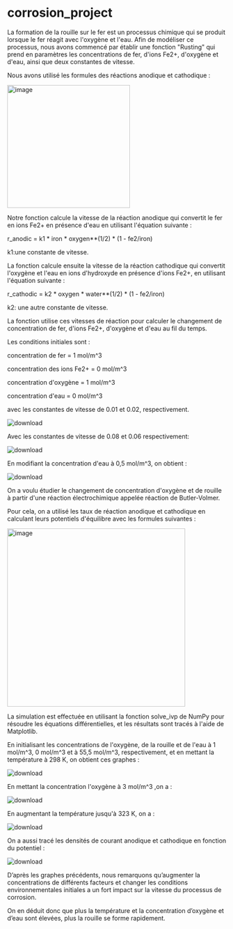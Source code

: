 # corrosion_project

La formation de la rouille sur le fer est un processus chimique qui se produit lorsque le fer réagit avec l'oxygène et l'eau. Afin de modéliser ce processus, nous avons commencé par établir une fonction "Rusting" qui prend en paramètres les concentrations de fer, d'ions Fe2+, d'oxygène et d'eau, ainsi que deux constantes de vitesse.

Nous avons utilisé les formules des réactions anodique et cathodique :

<img width="282" alt="image" src="https://user-images.githubusercontent.com/125261904/231500682-3cf1d9dc-0adb-420d-b6e5-d57ffa3c1a9e.png">


Notre fonction calcule la vitesse de la réaction anodique qui convertit le fer en ions Fe2+ en présence d'eau en utilisant l'équation suivante :

 r_anodic = k1 * iron * oxygen**(1/2) * (1 - fe2/iron)
 
 k1:une constante de vitesse.
 
La fonction calcule ensuite la vitesse de la réaction cathodique qui convertit l'oxygène et l'eau en ions d'hydroxyde en présence d'ions Fe2+, en utilisant l'équation suivante :
 
 r_cathodic = k2 * oxygen * water**(1/2) * (1 - fe2/iron)
  
 k2: une autre constante de vitesse.
  
La fonction utilise ces vitesses de réaction pour calculer le changement de concentration de fer, d'ions Fe2+, d'oxygène et d'eau au fil du temps.

Les conditions initiales sont :

 concentration de fer = 1 mol/m^3

 concentration des ions Fe2+ = 0 mol/m^3

 concentration d'oxygène = 1 mol/m^3

 concentration d'eau = 0 mol/m^3

avec les constantes de vitesse de 0.01 et 0.02, respectivement.
  
  ![download](https://user-images.githubusercontent.com/125261904/232252188-b607bc2f-a471-4902-8e6d-6109e88e00d9.png)

  Avec les constantes de vitesse de 0.08 et 0.06 respectivement:
  
  ![download](https://user-images.githubusercontent.com/125261904/232252166-198311ef-5483-49f8-8ca0-1be5f8496285.png)

  En modifiant la concentration d'eau à 0,5 mol/m^3, on obtient :
  
  
  ![download](https://user-images.githubusercontent.com/125261904/232252210-30e802cb-b45a-43d5-be14-f7f7b26d4335.png)
  

On a voulu étudier le changement de concentration d'oxygène et de rouille à partir d'une réaction électrochimique appelée réaction de Butler-Volmer.

Pour cela, on a utilisé les taux de réaction anodique et cathodique en calculant leurs potentiels d'équilibre avec les formules suivantes :
 
<img width="409" alt="image" src="https://user-images.githubusercontent.com/125261904/231562591-96aefb22-2271-4c0c-82f6-5d07c165bb87.png">

La simulation est effectuée en utilisant la fonction solve_ivp de NumPy pour résoudre les équations différentielles, et les résultats sont tracés à l'aide de Matplotlib.

En initialisant les concentrations de l'oxygène, de la rouille et de l'eau à 1 mol/m^3, 0 mol/m^3 et à 55,5 mol/m^3, respectivement, et en mettant la température à 298 K, on obtient ces graphes :


  ![download](https://user-images.githubusercontent.com/125261904/231439849-4817d0e2-c67e-4732-a0de-d21e1122680c.png)
  
 En mettant la concentration l'oxygène à 3 mol/m^3 ,on a :

![download](https://user-images.githubusercontent.com/125261904/232291067-86a62de4-7972-4f96-a4cc-1f611073c22f.png)

 En augmentant la température jusqu'à 323 K, on a :
 
  ![download](https://user-images.githubusercontent.com/125261904/232295759-f50a1cf6-a633-4b6b-a690-a1c216689d7e.png)

On a aussi tracé les densités de courant anodique et cathodique en fonction du potentiel :

![download](https://user-images.githubusercontent.com/125261904/231443740-377d8d90-343a-41b5-a0f6-7351ba59b245.png)


  
 D’après les graphes précédents, nous remarquons qu’augmenter la concentrations de différents facteurs et changer les conditions environnementales initiales a un fort impact sur la vitesse du processus de corrosion.

On en déduit donc que plus la température et la concentration d’oxygène et d’eau sont élevées, plus la rouille se forme rapidement.

  
  
  
  
   
   
   
  
  

  
  
  
  
